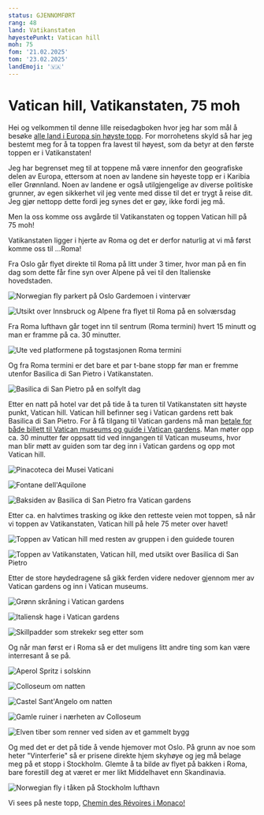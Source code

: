 ```yaml
---
status: GJENNOMFØRT
rang: 48
land: Vatikanstaten
høyestePunkt: Vatican hill
moh: 75
fom: '21.02.2025'
tom: '23.02.2025'
landEmoji: '🇻🇦'
---
```


# Vatican hill, Vatikanstaten, 75 moh
Hei og velkommen til denne lille reisedagboken hvor jeg har som mål å besøke [alle land i Europa sin høyste topp](https://en.wikipedia.org/wiki/List_of_highest_points_of_European_countries). For morrohetens skyld så har jeg bestemt meg for å ta toppen fra lavest til høyest, som da betyr at den første toppen er i Vatikanstaten!

Jeg har begrenset meg til at toppene må være innenfor den geografiske delen av Europa, ettersom at noen av landene sin høyeste topp er i Karibia eller Grønnland. Noen av landene er også utilgjengelige av diverse politiske grunner, av egen sikkerhet vil jeg vente med disse til det er trygt å reise dit. Jeg gjør nettopp dette fordi jeg synes det er gøy, ikke fordi jeg må.

Men la oss komme oss avgårde til Vatikanstaten og toppen Vatican hill på 75 moh!

Vatikanstaten ligger i hjerte av Roma og det er derfor naturlig at vi må først komme oss til ...Roma!

Fra Oslo går flyet direkte til Roma på litt under 3 timer, hvor man på en fin dag som dette får fine syn over Alpene på vei til den Italienske hovedstaden.

![Norwegian fly parkert på Oslo Gardemoen i vintervær](../../assets/48_vatikanstaten/fly/fly-oslo-roma.jpg)

![Utsikt over Innsbruck og Alpene fra flyet til Roma på en solværsdag](../../assets/48_vatikanstaten/fly/innsbruck-fra-lufta.jpg)

Fra Roma lufthavn går toget inn til sentrum (Roma termini) hvert 15 minutt og man er framme på ca. 30 minutter.

![Ute ved platformene på togstasjonen Roma termini](../../assets/48_vatikanstaten/roma/roma-termini.jpg)

Og fra Roma termini er det bare et par t-bane stopp før man er fremme utenfor Basilica di San Pietro i Vatikanstaten.

![Basilica di San Pietro på en solfylt dag](../../assets/48_vatikanstaten/vatikanstaten/basilica-di-san-pietro-zoomet.jpg)

Etter en natt på hotel var det på tide å ta turen til Vatikanstaten sitt høyste punkt, Vatican hill. Vatican hill befinner seg i Vatican gardens rett bak Basilica di San Pietro. For å få tilgang til Vatican gardens må man [betale for både billett til Vatican museums og guide i Vatican gardens](https://tickets.museivaticani.va/home/calendar/visit/Giardini-Vaticani). Man møter opp ca. 30 minutter før oppsatt tid ved inngangen til Vatican museums, hvor man blir møtt av guiden som tar deg inn i Vatican gardens og opp mot Vatican hill.

![Pinacoteca dei Musei Vaticani](../../assets/48_vatikanstaten/vatikanstaten/pinacoteca-dei-musei-vaticani.jpg)

![Fontane dell'Aquilone](../../assets/48_vatikanstaten/vatikanstaten/fontana-dell-aquilone.jpg)

![Baksiden av Basilica di San Pietro fra Vatican gardens](../../assets/48_vatikanstaten/vatikanstaten/baksiden-av-basilica-di-san-pietro.jpg)

Etter ca. en halvtimes trasking og ikke den retteste veien mot toppen, så når vi toppen av Vatikanstaten, Vatican hill på hele 75 meter over havet! 

![Toppen av Vatican hill med resten av gruppen i den guidede touren](../../assets/48_vatikanstaten/vatikanstaten/toppen-av-vatican-hill.jpg)

![Toppen av Vatikanstaten, Vatican hill, med utsikt over Basilica di San Pietro](../../assets/48_vatikanstaten/vatikanstaten/utsikten-fra-vatican-hill.jpg)

Etter de store høydedragene så gikk ferden videre nedover gjennom mer av Vatican gardens og inn i Vatican museums.

![Grønn skråning i Vatican gardens](../../assets/48_vatikanstaten/vatikanstaten/skråning-i-vatican-gardens.jpg)

![Italiensk hage i Vatican gardens](../../assets/48_vatikanstaten/vatikanstaten/italian-garden.jpg)

![Skillpadder som strekekr seg etter som](../../assets/48_vatikanstaten/vatikanstaten/skillpadder.jpg)

Og når man først er i Roma så er det muligens litt andre ting som kan være interresant å se på.

![Aperol Spritz i solskinn](../../assets/48_vatikanstaten/roma/aperol-spritz.jpg)

![Colloseum om natten](../../assets/48_vatikanstaten/roma/coloseo.jpg)

![Castel Sant'Angelo om natten](../../assets/48_vatikanstaten/roma/castel-sant-angelo.jpg)

![Gamle ruiner i nærheten av Colloseum](../../assets/48_vatikanstaten/roma/ruiner.jpg)

![Elven tiber som renner ved siden av et gammelt bygg](../../assets/48_vatikanstaten/roma/elven-tiber.jpg)

Og med det er det på tide å vende hjemover mot Oslo. På grunn av noe som heter "Vinterferie" så er prisene direkte hjem skyhøye og jeg må belage meg på et stopp i Stockholm. Glemte å ta bilde av flyet på bakken i Roma, bare forestill deg at været er mer likt Middelhavet enn Skandinavia.

![Norwegian fly i tåken på Stockholm lufthavn](../../assets/48_vatikanstaten/fly/på-bakken-i-stockholm.jpg)

Vi sees på neste topp, [Chemin des Révoires i Monaco!](/topper/47_monaco)